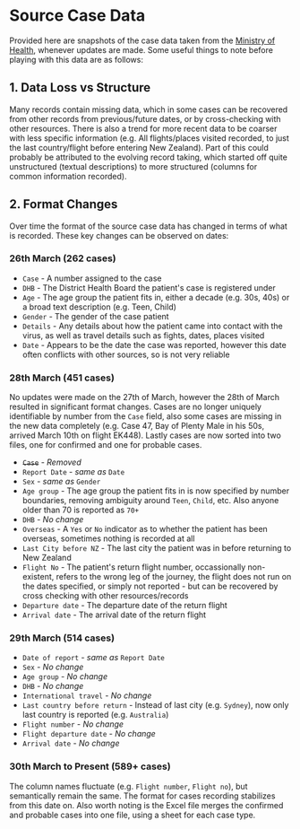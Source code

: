 # Source Case Data
Provided here are snapshots of the case data taken from the [Ministry of Health](https://www.health.govt.nz/our-work/diseases-and-conditions/covid-19-novel-coronavirus/covid-19-current-situation/covid-19-current-cases/covid-19-current-cases-details), whenever updates are made. Some useful things to note before playing with this data are as follows:

## 1. Data Loss vs Structure
Many records contain missing data, which in some cases can be recovered from other records from previous/future dates, or by cross-checking with other resources. There is also a trend for more recent data to be coarser with less specific information (e.g. All flights/places visited recorded, to just the last country/flight before entering New Zealand). Part of this could probably be attributed to the evolving record taking, which started off quite unstructured (textual descriptions) to more structured (columns for common information recorded).

## 2. Format Changes
Over time the format of the source case data has changed in terms of what is recorded. These key changes can be observed on dates:

### 26th March (262 cases)
* `Case` - A number assigned to the case
* `DHB` - The District Health Board the patient's case is registered under
* `Age` - The age group the patient fits in, either a decade (e.g. 30s, 40s) or a broad text description (e.g. Teen, Child)
* `Gender` - The gender of the case patient
* `Details` - Any details about how the patient came into contact with the virus, as well as travel details such as fights, dates, places visited
* `Date` - Appears to be the date the case was reported, however this date often conflicts with other sources, so is not very reliable

### 28th March (451 cases)
No updates were made on the 27th of March, however the 28th of March resulted in significant format changes. Cases are no longer uniquely identifiable by number from the `Case` field, also some cases are missing in the new data completely (e.g. Case 47, Bay of Plenty Male in his 50s, arrived March 10th on flight EK448). Lastly cases are now sorted into two files, one for confirmed and one for probable cases.

* ~~`Case`~~ - _Removed_
* `Report Date` - _same as_ `Date`
* `Sex` - _same as_ `Gender`
* `Age group` - The age group the patient fits in is now specified by number boundaries, removing ambiguity around `Teen`, `Child`, etc. Also anyone older than 70 is reported as `70+`
* `DHB` - _No change_
* `Overseas` - A `Yes` or `No` indicator as to whether the patient has been overseas, sometimes nothing is recorded at all
* `Last City before NZ` - The last city the patient was in before returning to New Zealand
* `Flight No` - The patient's return flight number, occassionally non-existent, refers to the wrong leg of the journey, the flight does not run on the dates specified, or simply not reported - but can be recovered by cross checking with other resources/records
* `Departure date` - The departure date of the return flight
* `Arrival date` - The arrival date of the return flight

### 29th March (514 cases)
* `Date of report` - _same as_ `Report Date`
* `Sex` - _No change_
* `Age group` - _No change_
* `DHB` - _No change_
* `International travel` - _No change_
* `Last country before return` - Instead of last city (e.g. `Sydney`), now only last country is reported (e.g. `Australia`)
* `Flight number` - _No change_
* `Flight departure date` - _No change_
* `Arrival date` - _No change_

### 30th March to Present (589+ cases)
The column names fluctuate (e.g. `Flight number`, `Flight no`), but semantically remain the same. The format for cases recording stabilizes from this date on. Also worth noting is the Excel file merges the confirmed and probable cases into one file, using a sheet for each case type.
